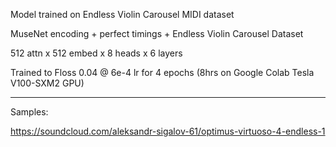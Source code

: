 Model trained on Endless Violin Carousel MIDI dataset

MuseNet encoding + perfect timings + Endless Violin Carousel Dataset

512 attn x 512 embed x 8 heads x 6 layers

Trained to Floss 0.04 @ 6e-4 lr for 4 epochs (8hrs on Google Colab Tesla V100-SXM2 GPU)

***

Samples:

https://soundcloud.com/aleksandr-sigalov-61/optimus-virtuoso-4-endless-1
